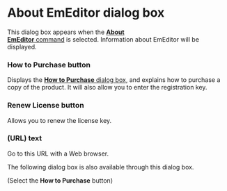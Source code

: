 # About EmEditor dialog box

This dialog box appears when the [**About**\
**EmEditor** command](../../cmd/help/app_about) is selected. Information about EmEditor will be
displayed.

### How to Purchase button

Displays the [**How to Purchase** dialog box](../opening/index),
and explains how to purchase a copy of the product. It will also allow you to
enter the registration key.

### Renew License button

Allows you to renew the license key.

### (URL) text

Go to this URL with a Web browser.

The following dialog box is also available through this dialog box.

(Select the
**How to Purchase**
button)


